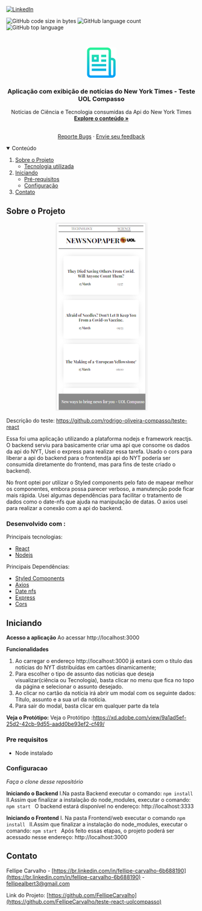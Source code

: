 [![LinkedIn][linkedin-shield]][linkedin-url]

![GitHub code size in bytes](https://img.shields.io/github/languages/code-size/FellipeCarvalho/teste-react-uolcompasso?label=Size)
![GitHub language count](https://img.shields.io/github/languages/count/FellipeCarvalho/teste-react-uolcompasso)
![GitHub top language](https://img.shields.io/github/languages/top/FellipeCarvalho/teste-react-uolcompasso)


<!-- PROJECT LOGO -->
<br />
<p align="center">
  <a href="https://github.com/FellipeCarvalho/teste-react-uolcompasso">
    <img src="readme-image.png" alt="icon readme" width="80" height="80">
  </a>

  <h3 align="center"> Aplicação com exibição de notícias do New York Times - Teste UOL Compasso </h3>

  <p align="center">
    Notícias de Ciência e Tecnologia consumidas da Api do New York Times
    <br />
    <a href="https://github.com/FellipeCarvalho/teste-react-uolcompasso/"><strong>Explore o conteúdo »</strong></a>
    <br />
    <br />
<p align="center">
    <a href="https://github.com/FellipeCarvalho/teste-react-uolcompasso/issues">Reporte Bugs</a>
    ·
    <a href="https://api.whatsapp.com/send?phone=5541998290782&text=Ol%C3%A1%20Fellipe%2C%20gostaria%20de%20te%20dar%20o%20feedback%20sobre%20o%20seu%20Teste%20na%20UOL%20Compasso.">Envie seu feedback </a>
  </p>
</p>



<!-- TABLE OF CONTENTS -->
<details open="open">
  <summary>Conteúdo</summary>
  <ol>
    <li>
        <a href="#Sobre-o-Projeto">Sobre o Projeto</a>
        <ul>
          <li><a href="#desenvolvido-com">Tecnologia utilizada</a></li>
        </ul>
    </li>
      <li> 
         <a href="#Iniciando">Iniciando</a>
      <ul>
        <li><a href="#Pre-requisitos">Pré-requisitos</a></li>
        <li><a href="#Configuracao">Configuração</a></li>
      </ul>
    </li>
    <li><a href="#Contato">Contato</a></li>

  </ol>
</details>



<!-- ABOUT THE PROJECT -->
## Sobre o Projeto
<p align="center">
  <img src='app-image.PNG' alt='image app' width='245px' height='500px'>
</p>

Descrição do teste: https://github.com/rodrigo-oliveira-compasso/teste-react


Essa foi uma aplicação utilizando a plataforma nodejs e framework reactjs. O backend serviu para basicamente criar uma api que consome os dados da api do NYT, Usei o express para realizar essa tarefa. Usado o cors para liberar a api do backend para o frontend(a api do NYT poderia ser consumida diretamente do frontend, mas para fins de teste criado o backend).

No front optei por utilizar o Styled components pelo fato de mapear melhor os componentes, embora possa parecer verboso, a manutenção pode ficar mais rápida. Usei algumas dependências para facilitar o tratamento de dados como o date-nfs que ajuda na manipulação de datas.
O axios usei para realizar a conexão com a api do backend.

                                                             

### Desenvolvido com :

Principais tecnologias: 
* [React](https://reactjs.org/)
* [Nodejs](https://nodejs.org/en/)

Principais Dependências:
* [Styled Components](https://styled-components.com/)
* [Axios](https://www.npmjs.com/package/axios)
* [Date nfs](https://date-fns.org/)
* [Express](https://expressjs.com/)
* [Cors](https://www.npmjs.com/package/cors)



<!-- GETTING STARTED -->
## Iniciando

**Acesso a aplicação**
Ao acessar http://localhost:3000

**Funcionalidades**
1. Ao carregar o endereço http://localhost:3000 já estará com o título das notícias do NYT distribuídas em cartões dinamicamente;
2. Para escolher o tipo de assunto das noticias que deseja visualizar(ciência ou Tecnologia), basta clicar no menu que fica no topo da página e selecionar o assunto desejado.
3. Ao clicar no cartão da notícia irá abrir um modal com os seguinte dados: Título, assunto e a sua url da notícia.
4. Para sair do modal, basta clicar em qualquer parte da tela

**Veja o Protótipo:**
 Veja o Protótipo :https://xd.adobe.com/view/9a1ad5ef-25d2-42cb-9d55-aadd0be93ef2-cf49/ 

### Pre requisitos

* Node instalado

### Configuracao

*Faça o clone desse repositório*

**Iniciando o Backend**
I.Na pasta Backend executar o comando:
   ``` npm install  ```
II.Assim que finalizar a instalação do node_modules, executar o comando:
   ``` npm start  ```
O backend estará disponível no endereço: http://localhost:3333

**Iniciando o Frontend**
I. Na pasta Frontend/web executar o comando
   ``` npm install  ```
II.Assim que finalizar a instalação do node_modules, executar o comando:
   ``` npm start  ```
Após feito essas etapas, o projeto poderá ser acessado nesse endereço: http://localhost:3000  



<!-- CONTACT -->
## Contato

Fellipe Carvalho - [https://br.linkedin.com/in/fellipe-carvalho-6b688190](https://br.linkedin.com/in/fellipe-carvalho-6b688190) - fellipealbert3@gmail.com

Link do Projeto: [https://github.com/FellipeCarvalho](https://github.com/FellipeCarvalho/teste-react-uolcompasso)



<!-- MARKDOWN LINKS & IMAGES -->
<!-- https://www.markdownguide.org/basic-syntax/#reference-style-links -->
[contributors-shield]: https://img.shields.io/github/contributors/othneildrew/Best-README-Template.svg?style=for-the-badge
[contributors-url]: https://github.com/othneildrew/Best-README-Template/graphs/contributors
[forks-shield]: https://img.shields.io/github/forks/othneildrew/Best-README-Template.svg?style=for-the-badge
[forks-url]: https://github.com/othneildrew/Best-README-Template/network/members
[stars-shield]: https://img.shields.io/github/stars/othneildrew/Best-README-Template.svg?style=for-the-badge
[stars-url]: https://github.com/othneildrew/Best-README-Template/stargazers
[issues-shield]: https://img.shields.io/github/issues/othneildrew/Best-README-Template.svg?style=for-the-badge
[issues-url]: https://github.com/othneildrew/Best-README-Template/issues
[license-shield]: https://img.shields.io/github/license/othneildrew/Best-README-Template.svg?style=for-the-badge
[license-url]: https://github.com/othneildrew/Best-README-Template/blob/master/LICENSE.txt
[linkedin-shield]: https://img.shields.io/badge/-LinkedIn-black.svg?style=for-the-badge&logo=linkedin&colorB=555
[linkedin-url]: https://linkedin.com/in/fellipe-carvalho-6b688190
[product-screenshot]: images/screenshot.png
